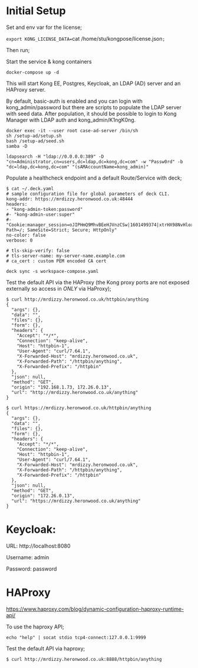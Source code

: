 # Initial Setup

Set and env var for the license;

`export KONG_LICENSE_DATA=`cat /home/stu/kongpose/license.json`;`

Then run;

Start the service & kong containers

`docker-compose up -d`

This will start Kong EE, Postgres, Keycloak, an LDAP (AD) server and an HAProxy server. 

By default, basic-auth is enabled and you can login with kong_admin/password but there are scripts to populate the LDAP server with seed data. After population, it should be possible to login to Kong Manager with LDAP auth and kong_admin/K1ngK0ng.

```
docker exec -it --user root case-ad-server /bin/sh
sh /setup-ad/setup.sh
bash /setup-ad/seed.sh
samba -D
```

```
ldapsearch -H "ldap://0.0.0.0:389" -D "cn=Administrator,cn=users,dc=ldap,dc=kong,dc=com" -w "Passw0rd" -b "dc=ldap,dc=kong,dc=com" "(sAMAccountName=kong_admin)"
```

Populate a healthcheck endpoint and a default Route/Service with deck;

```
$ cat ~/.deck.yaml
# sample configuration file for global parameters of deck CLI.
kong-addr: https://mrdizzy.heronwood.co.uk:48444
headers:
- "kong-admin-token:password"
#- "kong-admin-user:super"
#- "Cookie:manager_session=oJIPHmQ9MhvBEeHJVnzCSw|1601499374|xtrHX98NvHloxwCx3bZnji6WKK8; Path=/; SameSite=Strict; Secure; HttpOnly"
no-color: false
verbose: 0

# tls-skip-verify: false
# tls-server-name: my-server-name.example.com
# ca_cert : custom PEM encoded CA cert
```

`deck sync -s workspace-compose.yaml`

Test the default API via the HAProxy (the Kong proxy ports are not exposed externally so access in *ONLY* via HaProxy);

```
$ curl http://mrdizzy.heronwood.co.uk/httpbin/anything
{
  "args": {},
  "data": "",
  "files": {},
  "form": {},
  "headers": {
    "Accept": "*/*",
    "Connection": "keep-alive",
    "Host": "httpbin-1",
    "User-Agent": "curl/7.64.1",
    "X-Forwarded-Host": "mrdizzy.heronwood.co.uk",
    "X-Forwarded-Path": "/httpbin/anything",
    "X-Forwarded-Prefix": "/httpbin"
  },
  "json": null,
  "method": "GET",
  "origin": "192.168.1.73, 172.26.0.13",
  "url": "http://mrdizzy.heronwood.co.uk/anything"
}

$ curl https://mrdizzy.heronwood.co.uk/httpbin/anything
{
  "args": {},
  "data": "",
  "files": {},
  "form": {},
  "headers": {
    "Accept": "*/*",
    "Connection": "keep-alive",
    "Host": "httpbin-1",
    "User-Agent": "curl/7.64.1",
    "X-Forwarded-Host": "mrdizzy.heronwood.co.uk",
    "X-Forwarded-Path": "/httpbin/anything",
    "X-Forwarded-Prefix": "/httpbin"
  },
  "json": null,
  "method": "GET",
  "origin": "172.26.0.13",
  "url": "https://mrdizzy.heronwood.co.uk/anything"
}
```

# Keycloak:

URL: http://localhost:8080

Username: admin

Password: password

# HAProxy

https://www.haproxy.com/blog/dynamic-configuration-haproxy-runtime-api/

To use the haproxy API;

```
echo "help" | socat stdio tcp4-connect:127.0.0.1:9999
```

Test the default API via haproxy;

```
$ curl http://mrdizzy.heronwood.co.uk:8888/httpbin/anything
```
